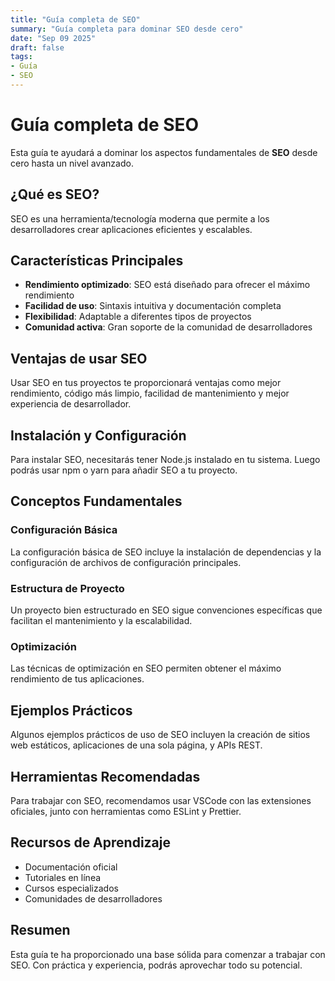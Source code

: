 ```yaml
---
title: "Guía completa de SEO"
summary: "Guía completa para dominar SEO desde cero"
date: "Sep 09 2025"
draft: false
tags:
- Guía
- SEO
---
```


# Guía completa de SEO

Esta guía te ayudará a dominar los aspectos fundamentales de **SEO** desde cero hasta un nivel avanzado.

## ¿Qué es SEO?

SEO es una herramienta/tecnología moderna que permite a los desarrolladores crear aplicaciones eficientes y escalables.

## Características Principales

- **Rendimiento optimizado**: SEO está diseñado para ofrecer el máximo rendimiento
- **Facilidad de uso**: Sintaxis intuitiva y documentación completa
- **Flexibilidad**: Adaptable a diferentes tipos de proyectos
- **Comunidad activa**: Gran soporte de la comunidad de desarrolladores

## Ventajas de usar SEO

Usar SEO en tus proyectos te proporcionará ventajas como mejor rendimiento, código más limpio, facilidad de mantenimiento y mejor experiencia de desarrollador.

## Instalación y Configuración

Para instalar SEO, necesitarás tener Node.js instalado en tu sistema. Luego podrás usar npm o yarn para añadir SEO a tu proyecto.

## Conceptos Fundamentales

### Configuración Básica
La configuración básica de SEO incluye la instalación de dependencias y la configuración de archivos de configuración principales.

### Estructura de Proyecto
Un proyecto bien estructurado en SEO sigue convenciones específicas que facilitan el mantenimiento y la escalabilidad.

### Optimización
Las técnicas de optimización en SEO permiten obtener el máximo rendimiento de tus aplicaciones.

## Ejemplos Prácticos

Algunos ejemplos prácticos de uso de SEO incluyen la creación de sitios web estáticos, aplicaciones de una sola página, y APIs REST.

## Herramientas Recomendadas

Para trabajar con SEO, recomendamos usar VSCode con las extensiones oficiales, junto con herramientas como ESLint y Prettier.

## Recursos de Aprendizaje

- Documentación oficial
- Tutoriales en línea
- Cursos especializados
- Comunidades de desarrolladores

## Resumen

Esta guía te ha proporcionado una base sólida para comenzar a trabajar con SEO. Con práctica y experiencia, podrás aprovechar todo su potencial.
